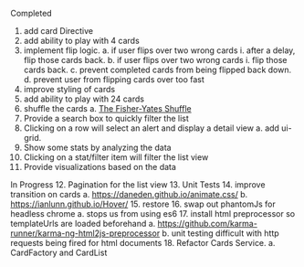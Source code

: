 Completed
01. add card Directive
02. add ability to play with 4 cards
03. implement flip logic.
  a. if user flips over two wrong cards
    i. after a delay, flip those cards back.
  b. if user flips over two wrong cards
    i. flip those cards back.
  c. prevent completed cards from being flipped back down.
  d. prevent user from flipping cards over too fast
04. improve styling of cards
05. add ability to play with 24 cards
06. shuffle the cards
  a. [The Fisher-Yates Shuffle](https://stackoverflow.com/a/2450976/298240)
07. Provide a search box to quickly filter the list
08. Clicking on a row will select an alert and display a detail view
 a. add ui-grid.
09. Show some stats by analyzing the data
10. Clicking on a stat/filter item will filter the list view
11. Provide visualizations based on the data

In Progress
12. Pagination for the list view
13. Unit Tests
14. improve transition on cards
  a. https://daneden.github.io/animate.css/
  b. https://ianlunn.github.io/Hover/
15. restore <!-- TODO <li class="active"></li> -->
16. swap out phantomJs for headless chrome
  a. stops us from using es6
17. install html preprocessor so templateUrls are loaded beforehand
  a. https://github.com/karma-runner/karma-ng-html2js-preprocessor
  b. unit testing difficult with http requests being fired for html documents
18. Refactor Cards Service.
  a. CardFactory and CardList
